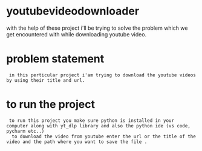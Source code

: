 # youtubevideodownloader

  with the help of these project i'll be trying to solve the problem which we get encountered with while downloading youtube video.

# problem statement

     in this perticular project i'am trying to download the youtube videos by using their title and url.

# to run the project

     to run this project you make sure python is installed in your computer along with yt_dlp library and also the python ide (vs code, pycharm etc..)
      to download the video from youtube enter the url or the title of the video and the path where you want to save the file .
